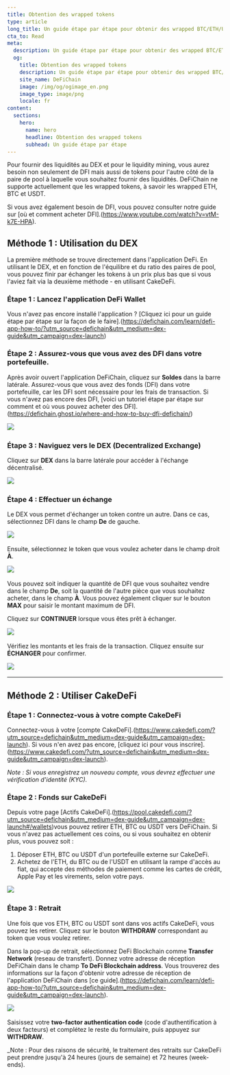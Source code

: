 ```yaml
---
title: Obtention des wrapped tokens 
type: article
long_title: Un guide étape par étape pour obtenir des wrapped BTC/ETH/USDT via le DEX ou CakeDefi
cta_to: Read
meta:
  description: Un guide étape par étape pour obtenir des wrapped BTC/ETH/USDT via le DEX ou CakeDefi
  og:
    title: Obtention des wrapped tokens 
    description: Un guide étape par étape pour obtenir des wrapped BTC/ETH/USDT via le DEX ou CakeDefi
    site_name: DeFiChain
    image: /img/og/ogimage_en.png
    image_type: image/png
    locale: fr
content:
  sections:
    hero:
      name: hero
      headline: Obtention des wrapped tokens 
      subhead: Un guide étape par étape
---
```


Pour fournir des liquidités au DEX et pour le liquidity mining, vous aurez besoin non seulement de DFI mais aussi de tokens pour l'autre côté de la paire de pool à laquelle vous souhaitez fournir des liquidités. DeFiChain ne supporte actuellement que les wrapped tokens, à savoir les wrapped ETH, BTC et USDT.

Si vous avez également besoin de DFI, vous pouvez consulter notre guide sur [où et comment acheter DFI].(https://www.youtube.com/watch?v=vtM-k7E-HPA).

## Méthode 1 : Utilisation du DEX

La première méthode se trouve directement dans l'application DeFi. En utilisant le DEX, et en fonction de l'équilibre et du ratio des paires de pool, vous pouvez finir par échanger les tokens à un prix plus bas que si vous l'aviez fait via la deuxième méthode - en utilisant CakeDeFi.

### Étape 1 : Lancez l'application DeFi Wallet

Vous n'avez pas encore installé l'application ? [Cliquez ici pour un guide étape par étape sur la façon de le faire].(https://defichain.com/learn/defi-app-how-to/?utm_source=defichain&utm_medium=dex-guide&utm_campaign=dex-launch)

### Étape 2 : Assurez-vous que vous avez des DFI dans votre portefeuille.

Après avoir ouvert l'application DeFiChain, cliquez sur **Soldes** dans la barre latérale. Assurez-vous que vous avez des fonds (DFI) dans votre portefeuille, car les DFI sont nécessaire pour les frais de transaction. Si vous n'avez pas encore des DFI, [voici un tutoriel étape par étape sur comment et où vous pouvez acheter des DFI].(https://defichain.ghost.io/where-and-how-to-buy-dfi-defichain/)

<img src="/img/guides/installing-defi-app/wallets-choose.png" srcset="/img/guides/installing-defi-app/wallets-choose.png 1x, /img/guides/installing-defi-app/wallets-choose@2x.png 2x">

### Étape 3 : Naviguez vers le DEX (Decentralized Exchange)

Cliquez sur **DEX** dans la barre latérale pour accéder à l'échange décentralisé.

<img src="/img/guides/obtaining-tokens/go-to-dex.png" srcset="/img/guides/obtaining-tokens/go-to-dex.png 1x, /img/guides/obtaining-tokens/go-to-dex@2x.png 2x">

### Étape 4 : Effectuer un échange

Le DEX vous permet d'échanger un token contre un autre. Dans ce cas, sélectionnez DFI dans le champ **De** de gauche.

<img src="/img/guides/obtaining-tokens/dex-from.png" srcset="/img/guides/obtaining-tokens/dex-from.png 1x, /img/guides/obtaining-tokens/dex-from@2x.png 2x">

Ensuite, sélectionnez le token que vous voulez acheter dans le champ droit **À**. 

<img src="/img/guides/obtaining-tokens/dex-to.png" srcset="/img/guides/obtaining-tokens/dex-to.png 1x, /img/guides/obtaining-tokens/dex-to@2x.png 2x">

Vous pouvez soit indiquer la quantité de DFI que vous souhaitez vendre dans le champ **De**, soit la quantité de l'autre pièce que vous souhaitez acheter, dans le champ **À**. Vous pouvez également cliquer sur le bouton **MAX** pour saisir le montant maximum de DFI.

Cliquez sur **CONTINUER** lorsque vous êtes prêt à échanger.

<img src="/img/guides/obtaining-tokens/ready-to-swap.png" srcset="/img/guides/obtaining-tokens/ready-to-swap.png 1x, /img/guides/obtaining-tokens/ready-to-swap@2x.png 2x">

Vérifiez les montants et les frais de la transaction. Cliquez ensuite sur **ÉCHANGER** pour confirmer.

<img src="/img/guides/obtaining-tokens/dex-verify.png" srcset="/img/guides/obtaining-tokens/dex-verify.png 1x, /img/guides/obtaining-tokens/dex-verify@2x.png 2x">

---

## Méthode 2 : Utiliser CakeDeFi

### Étape 1 : Connectez-vous à votre compte CakeDeFi

Connectez-vous à votre [compte CakeDeFi].(https://www.cakedefi.com/?utm_source=defichain&utm_medium=dex-guide&utm_campaign=dex-launch). Si vous n'en avez pas encore, [cliquez ici pour vous inscrire].(https://www.cakedefi.com/?utm_source=defichain&utm_medium=dex-guide&utm_campaign=dex-launch).

_Note : Si vous enregistrez un nouveau compte, vous devrez effectuer une vérification d'identité (KYC)._

### Étape 2 : Fonds sur CakeDeFi

Depuis votre page [Actifs CakeDeFi].(https://pool.cakedefi.com/?utm_source=defichain&utm_medium=dex-guide&utm_campaign=dex-launch#/wallets)vous pouvez retirer ETH, BTC ou USDT vers DeFiChain. Si vous n'avez pas actuellement ces coins, ou si vous souhaitez en obtenir plus, vous pouvez soit :

1. Déposer ETH, BTC ou USDT d'un portefeuille externe sur CakeDeFi.
2. Achetez de l'ETH, du BTC ou de l'USDT en utilisant la rampe d'accès au fiat, qui accepte des méthodes de paiement comme les cartes de crédit, Apple Pay et les virements, selon votre pays.

<div class="mbg1"><img src="/img/guides/obtaining-tokens/cake-assets.png" srcset="/img/guides/obtaining-tokens/cake-assets.png 1x, /img/guides/obtaining-tokens/cake-assets@2x.png 2x"></div>

### Étape 3 : Retrait

Une fois que vos ETH, BTC ou USDT sont dans vos actifs CakeDeFi, vous pouvez les retirer. Cliquez sur le bouton **WITHDRAW** correspondant au token que vous voulez retirer.

Dans la pop-up de retrait, sélectionnez DeFi Blockchain comme **Transfer Network** (reseau de transfert). Donnez votre adresse de réception DeFiChain dans le champ **To DeFi Blockchain address**. Vous trouverez des informations sur la façon d'obtenir votre adresse de réception de l'application DeFiChain dans [ce guide].(https://defichain.com/learn/defi-app-how-to/?utm_source=defichain&utm_medium=dex-guide&utm_campaign=dex-launch).

<img src="/img/guides/obtaining-tokens/cake-withdraw.png" srcset="/img/guides/obtaining-tokens/cake-withdraw.png 1x, /img/guides/obtaining-tokens/cake-withdraw@2x.png 2x">

Saisissez votre **two-factor authentication code** (code d'authentification à deux facteurs) et complétez le reste du formulaire, puis appuyez sur **WITHDRAW**.



_Note : Pour des raisons de sécurité, le traitement des retraits sur CakeDeFi peut prendre jusqu'à 24 heures (jours de semaine) et 72 heures (week-ends).
